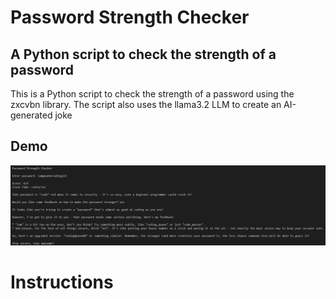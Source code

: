 # Password Strength Checker

## A Python script to check the strength of a password 

This is a Python script to check the strength of a password using the zxcvbn library.
The script also uses the llama3.2 LLM to create an AI-generated joke 

## Demo
![alt text](images/demo.png)

# Instructions
